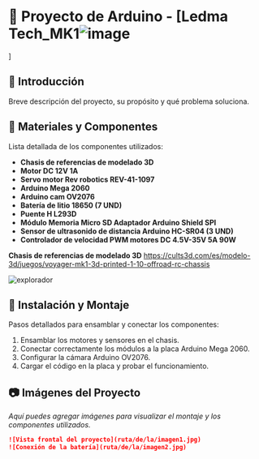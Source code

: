 # 🚀 Proyecto de Arduino - [Ledma Tech_MK1![image](https://github.com/user-attachments/assets/14019e8d-d2ca-4b27-aa16-6ea716af14d3)
]

## 📖 Introducción
Breve descripción del proyecto, su propósito y qué problema soluciona.

## 🔧 Materiales y Componentes
Lista detallada de los componentes utilizados:
- **Chasis de referencias de modelado 3D**
- **Motor DC 12V 1A**
- **Servo motor Rev robotics REV-41-1097**
- **Arduino Mega 2060**
- **Arduino cam OV2076**
- **Batería de litio 18650 (7 UND)**
- **Puente H L293D**
- **Módulo Memoria Micro SD Adaptador Arduino Shield SPI**
- **Sensor de ultrasonido de distancia Arduino HC-SR04 (3 UND)**
- **Controlador de velocidad PWM motores DC 4.5V-35V 5A 90W**


**Chasis de referencias de modelado 3D**
  https://cults3d.com/es/modelo-3d/juegos/voyager-mk1-3d-printed-1-10-offroad-rc-chassis

![explorador]([(https://images.cults3d.com/z7M--f37jPOIWnQZwCTdZM31K0Q=/113x113/top/filters:format(webp)/https://fbi.cults3d.com/uploaders/29823717/illustration-file/c92a7044-4c95-44cd-8543-b918c489b7a2/P1030736-1-1.jpg))


## 🔨 Instalación y Montaje
Pasos detallados para ensamblar y conectar los componentes:
1. Ensamblar los motores y sensores en el chasis.
2. Conectar correctamente los módulos a la placa Arduino Mega 2060.
3. Configurar la cámara Arduino OV2076.
4. Cargar el código en la placa y probar el funcionamiento.

## 📷 Imágenes del Proyecto
_Aquí puedes agregar imágenes para visualizar el montaje y los componentes utilizados._

```markdown
![Vista frontal del proyecto](ruta/de/la/imagen1.jpg)
![Conexión de la batería](ruta/de/la/imagen2.jpg)
